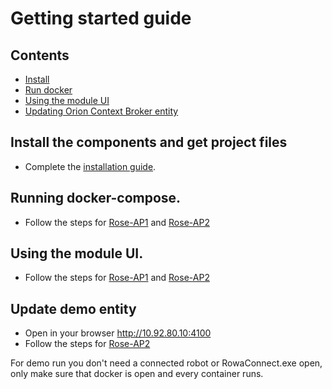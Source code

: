 
# Getting started guide

## Contents

-   [Install](#install-the-components-and-get-project-files)
-   [Run docker](#running-docker-compose)
-   [Using the module UI](#using-the-module-ui)
-   [Updating Orion Context Broker entity](#update-demo-entity)

## Install the components and get project files

- Complete the [installation guide](instalationguide.md).

## Running docker-compose.

- Follow the steps for [Rose-AP1](RoseAP1_InstalationGuide.md) and [Rose-AP2](RoseAP2_InstalationGuide.md)

## Using the module UI. 

- Follow the steps for [Rose-AP1](RoseAP1_ConfigurationGuide.md) and [Rose-AP2](RoseAP2_ConfigurationGuide.md)

## Update demo entity

- Open in your browser http://10.92.80.10:4100 
- Follow the steps for [Rose-AP2](RoseAP2_ConfigurationGuide.md)

For demo run you don't need a connected robot or RowaConnect.exe open, only make sure that docker is open and every container runs. 
